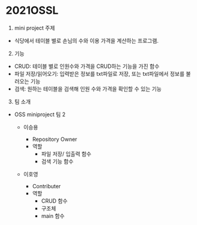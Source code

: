 # 2021OSSL

1. mini project 주제
  * 식당에서 테이블 별로 손님의 수와 이용 가격을 계산하는 프로그램.
   
2. 기능
  * CRUD: 테이블 별로 인원수와 가격을 CRUD하는 기능을 가진 함수
  * 파일 저장/읽어오기: 입력받은 정보를 txt파일로 저장, 또는 txt파일에서 정보를 불러오는 기능
  * 검색: 원하는 테이블을 검색해 인원 수와 가격을 확인할 수 있는 기능

3. 팀 소개
  * OSS miniproject 팀 2
    * 이승용 
      * Repository Owner
      * 역할
        * 파일 저장/ 입출력 함수
        * 검색 기능 함수

    * 이호영
      * Contributer
      * 역할
        * CRUD 함수
        * 구조체
        * main 함수
